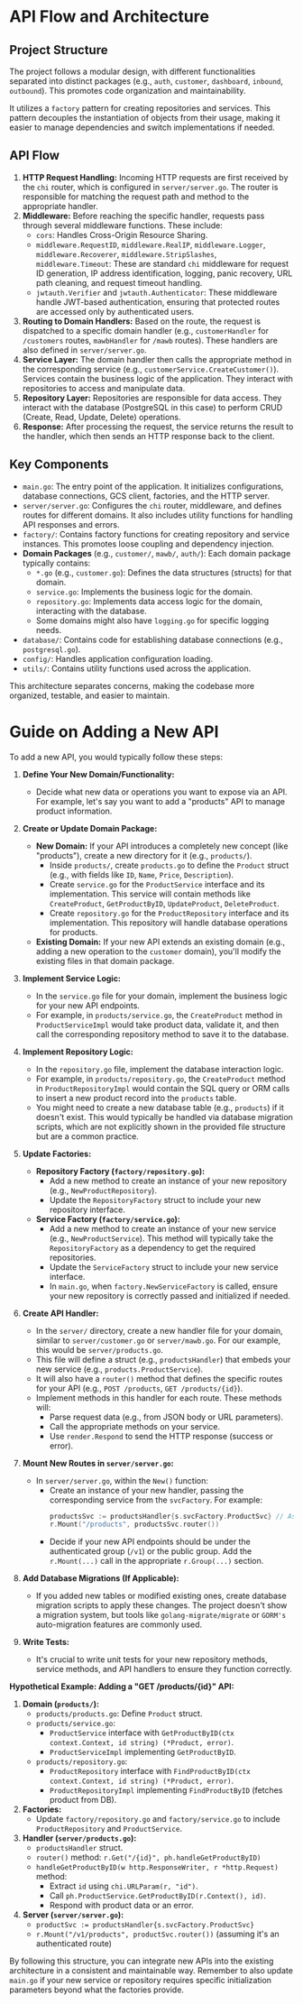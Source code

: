 # API Flow and Architecture

## Project Structure

The project follows a modular design, with different functionalities separated into distinct packages (e.g., `auth`, `customer`, `dashboard`, `inbound`, `outbound`). This promotes code organization and maintainability.

It utilizes a `factory` pattern for creating repositories and services. This pattern decouples the instantiation of objects from their usage, making it easier to manage dependencies and switch implementations if needed.

## API Flow

1.  **HTTP Request Handling:** Incoming HTTP requests are first received by the `chi` router, which is configured in `server/server.go`. The router is responsible for matching the request path and method to the appropriate handler.
2.  **Middleware:** Before reaching the specific handler, requests pass through several middleware functions. These include:
    *   `cors`: Handles Cross-Origin Resource Sharing.
    *   `middleware.RequestID`, `middleware.RealIP`, `middleware.Logger`, `middleware.Recoverer`, `middleware.StripSlashes`, `middleware.Timeout`: These are standard `chi` middleware for request ID generation, IP address identification, logging, panic recovery, URL path cleaning, and request timeout handling.
    *   `jwtauth.Verifier` and `jwtauth.Authenticator`: These middleware handle JWT-based authentication, ensuring that protected routes are accessed only by authenticated users.
3.  **Routing to Domain Handlers:** Based on the route, the request is dispatched to a specific domain handler (e.g., `customerHandler` for `/customers` routes, `mawbHandler` for `/mawb` routes). These handlers are also defined in `server/server.go`.
4.  **Service Layer:** The domain handler then calls the appropriate method in the corresponding service (e.g., `customerService.CreateCustomer()`). Services contain the business logic of the application. They interact with repositories to access and manipulate data.
5.  **Repository Layer:** Repositories are responsible for data access. They interact with the database (PostgreSQL in this case) to perform CRUD (Create, Read, Update, Delete) operations.
6.  **Response:** After processing the request, the service returns the result to the handler, which then sends an HTTP response back to the client.

## Key Components

*   `main.go`: The entry point of the application. It initializes configurations, database connections, GCS client, factories, and the HTTP server.
*   `server/server.go`: Configures the `chi` router, middleware, and defines routes for different domains. It also includes utility functions for handling API responses and errors.
*   `factory/`: Contains factory functions for creating repository and service instances. This promotes loose coupling and dependency injection.
*   **Domain Packages** (e.g., `customer/`, `mawb/`, `auth/`): Each domain package typically contains:
    *   `*.go` (e.g., `customer.go`): Defines the data structures (structs) for that domain.
    *   `service.go`: Implements the business logic for the domain.
    *   `repository.go`: Implements data access logic for the domain, interacting with the database.
    *   Some domains might also have `logging.go` for specific logging needs.
*   `database/`: Contains code for establishing database connections (e.g., `postgresql.go`).
*   `config/`: Handles application configuration loading.
*   `utils/`: Contains utility functions used across the application.

This architecture separates concerns, making the codebase more organized, testable, and easier to maintain.

# Guide on Adding a New API

To add a new API, you would typically follow these steps:

1.  **Define Your New Domain/Functionality:**
    *   Decide what new data or operations you want to expose via an API. For example, let's say you want to add a "products" API to manage product information.

2.  **Create or Update Domain Package:**
    *   **New Domain:** If your API introduces a completely new concept (like "products"), create a new directory for it (e.g., `products/`).
        *   Inside `products/`, create `products.go` to define the `Product` struct (e.g., with fields like `ID`, `Name`, `Price`, `Description`).
        *   Create `service.go` for the `ProductService` interface and its implementation. This service will contain methods like `CreateProduct`, `GetProductByID`, `UpdateProduct`, `DeleteProduct`.
        *   Create `repository.go` for the `ProductRepository` interface and its implementation. This repository will handle database operations for products.
    *   **Existing Domain:** If your new API extends an existing domain (e.g., adding a new operation to the `customer` domain), you'll modify the existing files in that domain package.

3.  **Implement Service Logic:**
    *   In the `service.go` file for your domain, implement the business logic for your new API endpoints.
    *   For example, in `products/service.go`, the `CreateProduct` method in `ProductServiceImpl` would take product data, validate it, and then call the corresponding repository method to save it to the database.

4.  **Implement Repository Logic:**
    *   In the `repository.go` file, implement the database interaction logic.
    *   For example, in `products/repository.go`, the `CreateProduct` method in `ProductRepositoryImpl` would contain the SQL query or ORM calls to insert a new product record into the `products` table.
    *   You might need to create a new database table (e.g., `products`) if it doesn't exist. This would typically be handled via database migration scripts, which are not explicitly shown in the provided file structure but are a common practice.

5.  **Update Factories:**
    *   **Repository Factory (`factory/repository.go`):**
        *   Add a new method to create an instance of your new repository (e.g., `NewProductRepository`).
        *   Update the `RepositoryFactory` struct to include your new repository interface.
    *   **Service Factory (`factory/service.go`):**
        *   Add a new method to create an instance of your new service (e.g., `NewProductService`). This method will typically take the `RepositoryFactory` as a dependency to get the required repositories.
        *   Update the `ServiceFactory` struct to include your new service interface.
        *   In `main.go`, when `factory.NewServiceFactory` is called, ensure your new repository is correctly passed and initialized if needed.

6.  **Create API Handler:**
    *   In the `server/` directory, create a new handler file for your domain, similar to `server/customer.go` or `server/mawb.go`. For our example, this would be `server/products.go`.
    *   This file will define a struct (e.g., `productsHandler`) that embeds your new service (e.g., `products.ProductService`).
    *   It will also have a `router()` method that defines the specific routes for your API (e.g., `POST /products`, `GET /products/{id}`).
    *   Implement methods in this handler for each route. These methods will:
        *   Parse request data (e.g., from JSON body or URL parameters).
        *   Call the appropriate methods on your service.
        *   Use `render.Respond` to send the HTTP response (success or error).

7.  **Mount New Routes in `server/server.go`:**
    *   In `server/server.go`, within the `New()` function:
        *   Create an instance of your new handler, passing the corresponding service from the `svcFactory`. For example:
            ```go
            productsSvc := productsHandler{s.svcFactory.ProductSvc} // Assuming ProductSvc is added to ServiceFactory
            r.Mount("/products", productsSvc.router())
            ```
        *   Decide if your new API endpoints should be under the authenticated group (`/v1`) or the public group. Add the `r.Mount(...)` call in the appropriate `r.Group(...)` section.

8.  **Add Database Migrations (If Applicable):**
    *   If you added new tables or modified existing ones, create database migration scripts to apply these changes. The project doesn't show a migration system, but tools like `golang-migrate/migrate` or `GORM's` auto-migration features are commonly used.

9.  **Write Tests:**
    *   It's crucial to write unit tests for your new repository methods, service methods, and API handlers to ensure they function correctly.

**Hypothetical Example: Adding a "GET /products/{id}" API:**

1.  **Domain (`products/`):**
    *   `products/products.go`: Define `Product` struct.
    *   `products/service.go`:
        *   `ProductService` interface with `GetProductByID(ctx context.Context, id string) (*Product, error)`.
        *   `ProductServiceImpl` implementing `GetProductByID`.
    *   `products/repository.go`:
        *   `ProductRepository` interface with `FindProductByID(ctx context.Context, id string) (*Product, error)`.
        *   `ProductRepositoryImpl` implementing `FindProductByID` (fetches product from DB).
2.  **Factories:**
    *   Update `factory/repository.go` and `factory/service.go` to include `ProductRepository` and `ProductService`.
3.  **Handler (`server/products.go`):**
    *   `productsHandler` struct.
    *   `router()` method: `r.Get("/{id}", ph.handleGetProductByID)`
    *   `handleGetProductByID(w http.ResponseWriter, r *http.Request)` method:
        *   Extract `id` using `chi.URLParam(r, "id")`.
        *   Call `ph.ProductService.GetProductByID(r.Context(), id)`.
        *   Respond with product data or an error.
4.  **Server (`server/server.go`):**
    *   `productSvc := productsHandler{s.svcFactory.ProductSvc}`
    *   `r.Mount("/v1/products", productSvc.router())` (assuming it's an authenticated route)

By following this structure, you can integrate new APIs into the existing architecture in a consistent and maintainable way. Remember to also update `main.go` if your new service or repository requires specific initialization parameters beyond what the factories provide.
